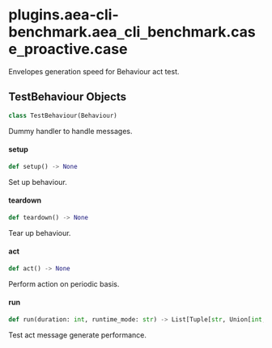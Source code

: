 <a id="plugins.aea-cli-benchmark.aea_cli_benchmark.case_proactive.case"></a>

# plugins.aea-cli-benchmark.aea`_`cli`_`benchmark.case`_`proactive.case

Envelopes generation speed for Behaviour act test.

<a id="plugins.aea-cli-benchmark.aea_cli_benchmark.case_proactive.case.TestBehaviour"></a>

## TestBehaviour Objects

```python
class TestBehaviour(Behaviour)
```

Dummy handler to handle messages.

<a id="plugins.aea-cli-benchmark.aea_cli_benchmark.case_proactive.case.TestBehaviour.setup"></a>

#### setup

```python
def setup() -> None
```

Set up behaviour.

<a id="plugins.aea-cli-benchmark.aea_cli_benchmark.case_proactive.case.TestBehaviour.teardown"></a>

#### teardown

```python
def teardown() -> None
```

Tear up behaviour.

<a id="plugins.aea-cli-benchmark.aea_cli_benchmark.case_proactive.case.TestBehaviour.act"></a>

#### act

```python
def act() -> None
```

Perform action on periodic basis.

<a id="plugins.aea-cli-benchmark.aea_cli_benchmark.case_proactive.case.run"></a>

#### run

```python
def run(duration: int, runtime_mode: str) -> List[Tuple[str, Union[int, float]]]
```

Test act message generate performance.

